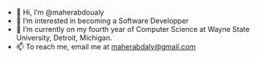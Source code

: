 - 👋 Hi, I’m @maherabdoualy
- 👀 I’m interested in becoming a Software Developper 
- 🌱 I’m currently on my fourth year of Computer Science at Wayne State University, Detroit, Michigan.
- 📫 To reach me, email me at maherabdaly@gmail.com

<!---
maherabdoualy/maherabdoualy is a ✨ special ✨ repository because its `README.md` (this file) appears on your GitHub profile.
You can click the Preview link to take a look at your changes.
--->
